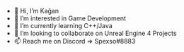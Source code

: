 - 👋 Hi, I’m Kağan
- 👀 I’m interested in Game Development
- 🌱 I’m currently learning C++/Java
- 💞️ I’m looking to collaborate on Unreal Engine 4 Projects
- 📫 Reach me on Discord => Spexso#8883

<!---
Spexso/Spexso is a ✨ special ✨ repository because its `README.md` (this file) appears on your GitHub profile.
You can click the Preview link to take a look at your changes.
--->
